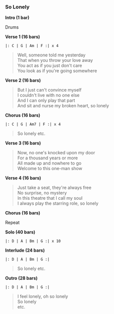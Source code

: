 ### So Lonely

**Intro (1 bar)**

Drums

**Verse 1 (16 bars)**

    |: C | G | Am | F :| x 4

> Well, someone told me yesterday    
> That when you throw your love away    
> You act as if you just don't care    
> You look as if you're going somewhere    

**Verse 2 (16 bars)**

> But I just can't convince myself    
> I couldn't live with no one else    
> And I can only play that part    
> And sit and nurse my broken heart, so lonely    

**Chorus (16 bars)**

    |: C | G | Am7 | F :| x 4

> So lonely etc.    

**Verse 3 (16 bars)**

> Now, no one's knocked upon my door    
> For a thousand years or more    
> All made up and nowhere to go    
> Welcome to this one-man show    

**Verse 4 (16 bars)**

> Just take a seat, they're always free    
> No surprise, no mystery    
> In this theatre that I call my soul    
> I always play the starring role, so lonely    

**Chorus (16 bars)**

Repeat

**Solo (40 bars)**

    |: D | A | Bm | G :| x 10

**Interlude (24 bars)**

    |: D | A | Bm | G :|

> So lonely etc.    

**Outro (28 bars)**

    |: D | A | Bm | G :|

> I feel lonely, oh so lonely    
> So lonely    
> etc.    

